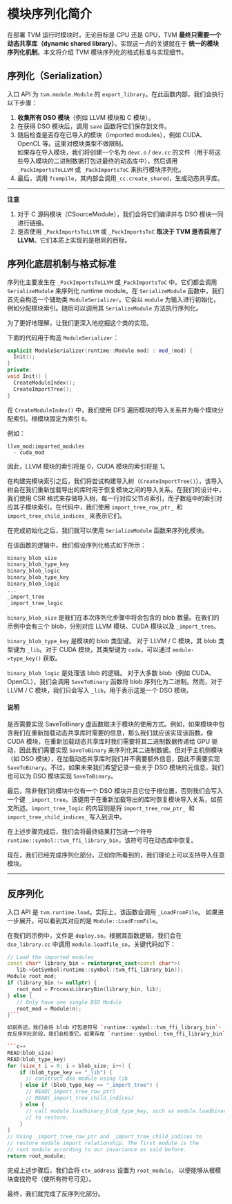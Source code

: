 # 模块序列化简介

在部署 TVM 运行时模块时，无论目标是 CPU 还是 GPU，TVM **最终只需要一个动态共享库（dynamic shared library）**。实现这一点的关键就在于 **统一的模块序列化机制**。本文将介绍 TVM 模块序列化的格式标准与实现细节。

## 序列化（Serialization）

入口 API 为 `tvm.module.Module` 的 `export_library`。在此函数内部，我们会执行以下步骤：

1. **收集所有 DSO 模块**（例如 LLVM 模块和 C 模块）。
2. 在获得 DSO 模块后，调用 `save` 函数将它们保存到文件。
3. 随后检查是否存在已导入的模块（imported modules），例如 CUDA、OpenCL 等。这里对模块类型不做限制。  
   如果存在导入模块，我们将创建一个名为 `devc.o` / `dev.cc` 的文件（用于将这些导入模块的二进制数据打包进最终的动态库中），然后调用 `_PackImportsToLLVM` 或 `_PackImportsToC` 来执行模块序列化。
4. 最后，调用 `fcompile`，其内部会调用`_cc.create_shared`，生成动态共享库。

---

 **注意**
 
1. 对于 C 源码模块（CSourceModule），我们会将它们编译并与 DSO 模块一同进行链接。
2. 是否使用 `_PackImportsToLLVM` 或 `_PackImportsToC` **取决于 TVM 是否启用了 LLVM**。它们本质上实现的是相同的目标。

## 序列化底层机制与格式标准

序列化主要发生在 `_PackImportsToLLVM` 或`_PackImportsToC` 中。它们都会调用 `SerializeModule` 来序列化 runtime module。在 `SerializeModule` 函数中，我们首先会构造一个辅助类 `ModuleSerializer`。它会以 `module` 为输入进行初始化，例如分配模块索引。随后可以调用其 `SerializeModule` 方法执行序列化。

为了更好地理解，让我们更深入地挖掘这个类的实现。

下面的代码用于构造 `ModuleSerializer`：

```c++
explicit ModuleSerializer(runtime::Module mod) : mod_(mod) {
  Init();
}
private:
void Init() {
  CreateModuleIndex();
  CreateImportTree();
}
```


在 `CreateModuleIndex()` 中，我们使用 DFS 遍历模块的导入关系并为每个模块分配索引。根模块固定为索引 `0`。

例如：

```
llvm_mod:imported_modules
  - cuda_mod
```

因此，LLVM 模块的索引将是 0，CUDA 模块的索引将是 1。

在构建完模块索引之后，我们将尝试构建导入树（`CreateImportTree()`），该导入树会在我们重新加载导出的库时用于恢复模块之间的导入关系。在我们的设计中，我们使用 CSR 格式来存储导入树，每一行对应父节点索引，而子数组中的索引对应其子模块索引。在代码中，我们使用 `import_tree_row_ptr_ `和`import_tree_child_indices_` 来表示它们。

在完成初始化之后，我们就可以使用 `SerializeModule` 函数来序列化模块。

在该函数的逻辑中，我们假设序列化格式如下所示：

```c++
binary_blob_size
binary_blob_type_key
binary_blob_logic
binary_blob_type_key
binary_blob_logic
...
_import_tree
_import_tree_logic
```
`binary_blob_size` 是我们在本次序列化步骤中将会包含的 blob 数量。在我们的示例中会有三个 blob，分别对应 LLVM 模块、CUDA 模块以及 `_import_tree`。

`binary_blob_type_key` 是模块的 blob 类型键。
对于 LLVM / C 模块，其 blob 类型键为 `_lib`。对于 CUDA 模块，其类型键为 `cuda`，可以通过 `module->type_key()` 获取。

`binary_blob_logic` 是处理该 blob 的逻辑。
对于大多数 blob（例如 CUDA、OpenCL），我们会调用 `SaveToBinary` 函数将 blob 序列化为二进制。然而，对于 LLVM / C 模块，我们只会写入 `_lib`，用于表示这是一个 DSO 模块。



#### 说明

是否需要实现 SaveToBinary 虚函数取决于模块的使用方式。例如，如果模块中包含我们在重新加载动态共享库时需要的信息，那么我们就应该实现该函数。像 CUDA 模块，在重新加载动态共享库时我们需要将其二进制数据传递给 GPU 驱动，因此我们需要实现 `SaveToBinary` 来序列化其二进制数据。但对于主机侧模块（如 DSO 模块），在加载动态共享库时我们并不需要额外信息，因此不需要实现 `SaveToBinary`。不过，如果未来我们希望记录一些关于 DSO 模块的元信息，我们也可以为 DSO 模块实现 `SaveToBinary`。

最后，除非我们的模块中仅有一个 DSO 模块并且它位于根位置，否则我们会写入一个键` _import_tree`。该键用于在重新加载导出的库时恢复模块导入关系，如前文所述。`import_tree_logic` 的内容则是将 `import_tree_row_ptr_ `和 `import_tree_child_indices_` 写入到流中。

在上述步骤完成后，我们会将最终结果打包进一个符号
`runtime::symbol::tvm_ffi_library_bin`，该符号可在动态库中恢复。

现在，我们已经完成序列化部分。正如你所看到的，我们理论上可以支持导入任意模块。


---

## 反序列化

入口 API 是 `tvm.runtime.load`。实际上，该函数会调用 `_LoadFromFile`。  如果进一步展开，可以看到其对应的是 `Module::LoadFromFile`。

在我们的示例中，文件是 `deploy.so`。根据其函数逻辑，我们会在 `dso_library.cc` 中调用 `module.loadfile_so`，关键代码如下：

```c++
// Load the imported modules
const char* library_bin = reinterpret_cast<const char*>(
   lib->GetSymbol(runtime::symbol::tvm_ffi_library_bin));
Module root_mod;
if (library_bin != nullptr) {
   root_mod = ProcessLibraryBin(library_bin, lib);
} else {
   // Only have one single DSO Module
   root_mod = Module(n);
}```

如前所述，我们会将 blob 打包进符号 `runtime::symbol::tvm_ffi_library_bin`· 中。
在反序列化阶段，我们会检查它。如果存在 `runtime::symbol::tvm_ffi_library_bin`，我们将调用 `ProcessLibraryBin`，其逻辑如下：

```c++
READ(blob_size)
READ(blob_type_key)
for (size_t i = 0; i < blob_size; i++) {
    if (blob_type_key == "_lib") {
      // construct dso module using lib
    } else if (blob_type_key == "_import_tree") {
      // READ(_import_tree_row_ptr)
      // READ(_import_tree_child_indices)
    } else {
      // call module.loadbinary_blob_type_key, such as module.loadbinary_cuda
      // to restore.
    }
}
// Using _import_tree_row_ptr and _import_tree_child_indices to
// restore module import relationship. The first module is the
// root module according to our invariance as said before.
return root_module;
```
完成上述步骤后，我们会将 `ctx_address` 设置为 `root_module`，
以便能够从根模块查找符号（使所有符号可见）。

最终，我们就完成了反序列化部分。





